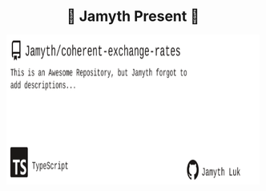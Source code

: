 <!-- built at 9/18/2023, 10:12:01 PM -->
<h1 align="center">
🎉 Jamyth Present 🎉
</h1>
<p align="center">
    <a href="https://github.com/Jamyth/coherent-exchange-rates">
        <img width="1000" height="300" src="./readme.svg" />
    </a>
</p>
